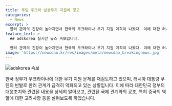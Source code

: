 ```yaml
---
title: 푸틴 우크라 살상무기 지원에 경고
categories:
  - News
excerpt: >
  한러 관계의 긴장이 높아지면서 한국의 우크라이나 무기 지원 계획이 나왔다. 이에 대한 러시아 대통령 푸틴의 강한 반발과 레드라인을 언급하며 한국에 압박을 가하는 모습이 나타났다. 이에 대해 정부는 살상무기 지원을 검토하고 있는 것으로 전해졌으며, 북러 신조약 항목에 대한 추가적인 대응책을 강구하고 있다. 또한, 러시아에 대한 제재 조치를 진행하고, 국제사회와의 공조를 모색하는 등 외교적 대응을 강화하고 있다.
feature_text: >
  ## adskorea 실시간 뉴스 속보입니다.

  한러 관계의 긴장이 높아지면서 한국의 우크라이나 무기 지원 계획이 나왔다. 이에 대한 러시아 대통령 푸틴의 강한 반발과 레드라인을 언급하며 한국에 압박을 가하는 모습이 나타났다. 이에 대해 정부는 살상무기 지원을 검토하고 있는 것으로 전해졌으며, 북러 신조약 항목에 대한 추가적인 대응책을 강구하고 있다. 또한, 러시아에 대한 제재 조치를 진행하고, 국제사회와의 공조를 모색하는 등 외교적 대응을 강화하고 있다.
image: 'https://newsdao.kr/res/images/meta/newsdao_breakingnews.jpg'
---
```


<p><img src="https://newsdao.kr/res/images/meta/newsdao_breakingnews.jpg" alt="adskorea 속보" /></p>

<p>한국 정부가 우크라이나에 대한 무기 지원 문제를 재검토하고 있으며, 러시아 대통령 푸틴의 반발로 한러 관계가 급격히 악화되고 있는 상황입니다. 이에 따라 대한민국 정부의 대응조치와 관련된 내용을 상세히 알아보고, 관련된 국제 관계와의 공조, 특히 중국의 역할에 대한 고려사항 등을 살펴보도록 하겠습니다. </p>

<p data-ke-size="size16"></p>

